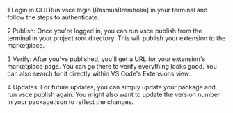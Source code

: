 1 Login in CLI: Run vsce login [RasmusBremholm] in your terminal and follow the steps to authenticate.

2 Publish: Once you're logged in, you can run vsce publish from the terminal in your project root directory. This will publish your extension to the marketplace.

3 Verify: After you've published, you'll get a URL for your extension's marketplace page. You can go there to verify everything looks good. You can also search for it directly within VS Code's Extensions view.

4 Updates: For future updates, you can simply update your package and run vsce publish again. You might also want to update the version number in your package.json to reflect the changes.
